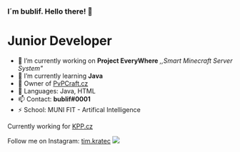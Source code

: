 ### I´m bublif. Hello there! 👋


# Junior Developer
- 🔭 I’m currently working on **Project EveryWhere** *,,Smart Minecraft Server System"*
- 🌱 I’m currently learning **Java**
- 👯 Owner of [PvPCraft.cz](https://pvpcraft.cz/)
- 💬 Languages: Java, HTML
- 📫 Contact: **bublif#0001**
- ⚡ School: MUNI FIT - Artifical Intelligence

Currently working for [KPP.cz](https://kpp.cz/)

Follow me on Instagram: [tim.kratec](https://www.instagram.com/tim.kratec)
[<img src="https://i.imgur.com/g8nnSXu.png">](www.pvpcraft.cz)
